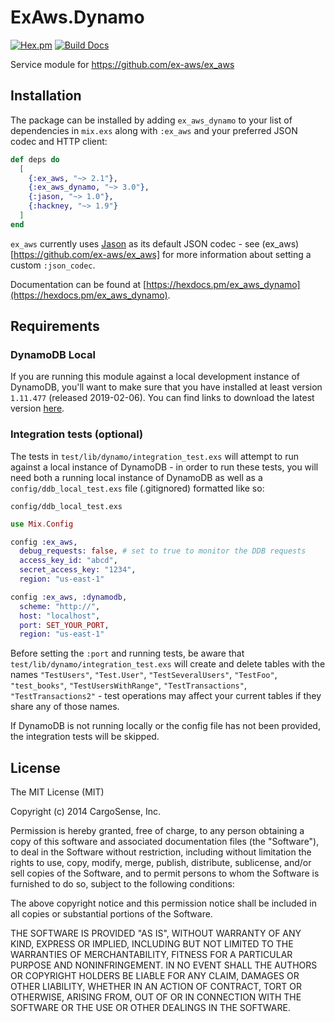ExAws.Dynamo
============
[![Hex.pm](https://img.shields.io/hexpm/v/ex_aws_dynamo.svg)](https://hex.pm/packages/ex_aws_dynamo)
[![Build Docs](https://img.shields.io/badge/hexdocs-release-blue.svg)](https://hexdocs.pm/ex_aws_dynamo/ExAws.Dynamo.html)

Service module for https://github.com/ex-aws/ex_aws

## Installation

The package can be installed by adding `ex_aws_dynamo` to your list of dependencies in `mix.exs`
along with `:ex_aws` and your preferred JSON codec and HTTP client:

```elixir
def deps do
  [
    {:ex_aws, "~> 2.1"},
    {:ex_aws_dynamo, "~> 3.0"},
    {:jason, "~> 1.0"},
    {:hackney, "~> 1.9"}
  ]
end
```

`ex_aws` currently uses [Jason](https://github.com/michalmuskala/jason) as its default JSON codec - see (ex_aws)[https://github.com/ex-aws/ex_aws] for more information about setting a custom `:json_codec`.

Documentation can be found at [https://hexdocs.pm/ex_aws_dynamo](https://hexdocs.pm/ex_aws_dynamo).

## Requirements

### DynamoDB Local

If you are running this module against a local development instance of DynamoDB, you'll want to make sure that you have installed at least version `1.11.477` (released 2019-02-06). You can find links to download the latest version [here](https://docs.aws.amazon.com/amazondynamodb/latest/developerguide/DynamoDBLocal.DownloadingAndRunning.html).

### Integration tests (optional)

The tests in `test/lib/dynamo/integration_test.exs` will attempt to run against a local instance of DynamoDB - in order to run these tests, you will need both a running local instance of DynamoDB as well as a `config/ddb_local_test.exs` file (.gitignored) formatted like so:

`config/ddb_local_test.exs`

```elixir
use Mix.Config

config :ex_aws,
  debug_requests: false, # set to true to monitor the DDB requests
  access_key_id: "abcd",
  secret_access_key: "1234",
  region: "us-east-1"

config :ex_aws, :dynamodb,
  scheme: "http://",
  host: "localhost",
  port: SET_YOUR_PORT,
  region: "us-east-1"
```

Before setting the `:port` and running tests, be aware that `test/lib/dynamo/integration_test.exs` will create and delete tables with the names `"TestUsers"`, `"Test.User"`, `"TestSeveralUsers"`, `"TestFoo"`, `"test_books"`, `"TestUsersWithRange"`, `"TestTransactions"`, `"TestTransactions2"` - test operations may affect your current tables if they share any of those names.

If DynamoDB is not running locally or the config file has not been provided, the integration tests will be skipped.

## License

The MIT License (MIT)

Copyright (c) 2014 CargoSense, Inc.

Permission is hereby granted, free of charge, to any person obtaining a copy
of this software and associated documentation files (the "Software"), to deal
in the Software without restriction, including without limitation the rights
to use, copy, modify, merge, publish, distribute, sublicense, and/or sell
copies of the Software, and to permit persons to whom the Software is
furnished to do so, subject to the following conditions:

The above copyright notice and this permission notice shall be included in
all copies or substantial portions of the Software.

THE SOFTWARE IS PROVIDED "AS IS", WITHOUT WARRANTY OF ANY KIND, EXPRESS OR
IMPLIED, INCLUDING BUT NOT LIMITED TO THE WARRANTIES OF MERCHANTABILITY,
FITNESS FOR A PARTICULAR PURPOSE AND NONINFRINGEMENT. IN NO EVENT SHALL THE
AUTHORS OR COPYRIGHT HOLDERS BE LIABLE FOR ANY CLAIM, DAMAGES OR OTHER
LIABILITY, WHETHER IN AN ACTION OF CONTRACT, TORT OR OTHERWISE, ARISING FROM,
OUT OF OR IN CONNECTION WITH THE SOFTWARE OR THE USE OR OTHER DEALINGS IN
THE SOFTWARE.
